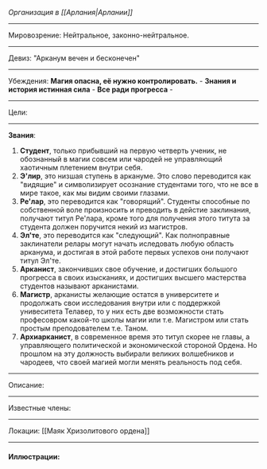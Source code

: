 *Организация в [[Арлания|Арлании]]*
__________
Мировозрение: Нейтральное, законно-нейтральное.
______
Девиз: "Арканум вечен и бесконечен"
_____
Убеждения:
	**Магия опасна, её нужно контролировать.** - 
	**Знания и история истинная сила** - 
	**Все ради прогресса** - 
________
Цели: 
_______
**Звания**: 
1. **Студент**, только прибывший на первую четверть ученик, не обознанный в магии совсем или чародей не управляющий хаотичным плетением внутри себя.
2. **Э'лир**, это низшая ступень в аркануме. Это слово переводится как "видящие" и символизирует осознание студентами того, что не все в мире такое, как мы видим своими глазами.
3. **Ре'лар**, это переводится как "говорящий". Студенты способные по собственной воле произносить и преводить в дейстие заклинания, получают титул Ре'лара, кроме того для получения этого титута за студента должен поручится некий из магистров.
4. **Эл'те**, это переводится как "следующий". Как полноправные заклинатели релары могут начать иследовать любую область арканума, и достигая в этой работе первых успехов они получают титул Эл'те.  
5. **Арканист**, закончивших свое обучение, и достигших большого прогресса в своих изысканиях, и достигших высшего мастерства студентов называют  арканистами.
6. **Магистр**, арканисты желающие остатся в университете и продолжать свои исследования внутри или с поддержкой унивеситета Телавер, то у них есть две возможности стать професовром какой-то школы магии или  т.е. Магистром или стать простым преподователем т.е. Таном.
7. **Архиарканист**, в современное время это титул скорее не главы, а управляющего политической и экономической стороной Ордена. Но прошлом на эту должность выбирали великих волшебников и чародеев, что своей магией могли менять реальность под себя.
_______
Описание:
_______
Известные члены: 
_________
Локации: [[Маяк Хризолитового ордена]]
__________
#### Иллюстрации:
